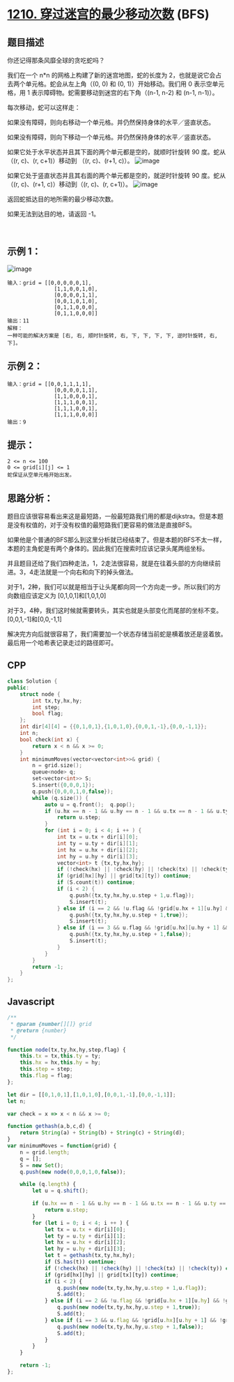 # [1210. 穿过迷宫的最少移动次数](https://leetcode.cn/problems/minimum-moves-to-reach-target-with-rotations/) (BFS)

## 题目描述
你还记得那条风靡全球的贪吃蛇吗？

我们在一个 n*n 的网格上构建了新的迷宫地图，蛇的长度为 2，也就是说它会占去两个单元格。蛇会从左上角（(0, 0) 和 (0, 1)）开始移动。我们用 0 表示空单元格，用 1 表示障碍物。蛇需要移动到迷宫的右下角（(n-1, n-2) 和 (n-1, n-1)）。

每次移动，蛇可以这样走：

如果没有障碍，则向右移动一个单元格。并仍然保持身体的水平／竖直状态。

如果没有障碍，则向下移动一个单元格。并仍然保持身体的水平／竖直状态。

如果它处于水平状态并且其下面的两个单元都是空的，就顺时针旋转 90 度。蛇从（(r, c)、(r, c+1)）移动到 （(r, c)、(r+1, c)）。
![image](https://user-images.githubusercontent.com/72189350/201102741-95d3707d-2fc1-4397-9efa-562de2e943c2.png)


如果它处于竖直状态并且其右面的两个单元都是空的，就逆时针旋转 90 度。蛇从（(r, c)、(r+1, c)）移动到（(r, c)、(r, c+1)）。
![image](https://user-images.githubusercontent.com/72189350/201102758-f2e7d01f-7ffe-4d60-aa1c-934b76643c34.png)


返回蛇抵达目的地所需的最少移动次数。

如果无法到达目的地，请返回 -1。

 

## 示例 1：

![image](https://user-images.githubusercontent.com/72189350/201102806-487b8acc-6aee-49a9-ae28-0bdecc2f1ba1.png)
```
输入：grid = [[0,0,0,0,0,1],
               [1,1,0,0,1,0],
               [0,0,0,0,1,1],
               [0,0,1,0,1,0],
               [0,1,1,0,0,0],
               [0,1,1,0,0,0]]
输出：11
解释：
一种可能的解决方案是 [右, 右, 顺时针旋转, 右, 下, 下, 下, 下, 逆时针旋转, 右, 下]。
```

## 示例 2：
```
输入：grid = [[0,0,1,1,1,1],
               [0,0,0,0,1,1],
               [1,1,0,0,0,1],
               [1,1,1,0,0,1],
               [1,1,1,0,0,1],
               [1,1,1,0,0,0]]
输出：9
```

## 提示：
```
2 <= n <= 100
0 <= grid[i][j] <= 1
蛇保证从空单元格开始出发。
```
## 思路分析：
题目应该很容易看出来这是最短路，一般最短路我们用的都是dijkstra。但是本题是没有权值的，对于没有权值的最短路我们更容易的做法是直接BFS。

如果他是个普通的BFS那么到这里分析就已经结束了。但是本题的BFS不太一样，本题的主角蛇是有两个身体的。因此我们在搜索时应该记录头尾两组坐标。

并且题目还给了我们四种走法，1，2走法很容易，就是在往着头部的方向继续前进。3，4走法就是一个向右和向下的掉头做法。

对于1，2种，我们可以就是相当于让头尾都向同一个方向走一步。所以我们的方向数组应该定义为 [0,1,0,1]和[1,0,1,0]

对于3，4种，我们这时候就需要转头，其实也就是头部变化而尾部的坐标不变。[0,0,1,-1]和[0,0,-1,1]

解决完方向后就很容易了，我们需要加一个状态存储当前蛇是横着放还是竖着放。最后用一个哈希表记录走过的路径即可。

## CPP
```cpp
class Solution {
public:
    struct node {
        int tx,ty,hx,hy;
        int step;
        bool flag;
    };
    int dir[4][4] = {{0,1,0,1},{1,0,1,0},{0,0,1,-1},{0,0,-1,1}};
    int n;
    bool check(int x) {
        return x < n && x >= 0;
    }
    int minimumMoves(vector<vector<int>>& grid) {
        n = grid.size();
        queue<node> q;
        set<vector<int>> S;
        S.insert({0,0,0,1});
        q.push({0,0,0,1,0,false});
        while (q.size()) {
            auto u = q.front();  q.pop();
            if (u.hx == n - 1 && u.hy == n - 1 && u.tx == n - 1 && u.ty == n - 2) {
                return u.step;
            }
            for (int i = 0; i < 4; i ++ ) {
                int tx = u.tx + dir[i][0];
                int ty = u.ty + dir[i][1];
                int hx = u.hx + dir[i][2];
                int hy = u.hy + dir[i][3];
                vector<int> t {tx,ty,hx,hy};
                if (!check(hx) || !check(hy) || !check(tx) || !check(ty)) continue;
                if (grid[hx][hy] || grid[tx][ty]) continue;
                if (S.count(t)) continue;
                if (i < 2) {
                    q.push({tx,ty,hx,hy,u.step + 1,u.flag});
                    S.insert(t);
                } else if (i == 2 && !u.flag && !grid[u.hx + 1][u.hy] && !grid[u.tx + 1][u.ty]) {
                    q.push({tx,ty,hx,hy,u.step + 1,true});
                    S.insert(t);
                } else if (i == 3 && u.flag && !grid[u.hx][u.hy + 1] && !grid[u.tx][u.ty + 1]) {
                    q.push({tx,ty,hx,hy,u.step + 1,false});
                    S.insert(t);
                }
            }
        }
        return -1;
    }
};
```

## Javascript
```Javascript
/**
 * @param {number[][]} grid
 * @return {number}
 */

function node(tx,ty,hx,hy,step,flag) {
    this.tx = tx,this.ty = ty;
    this.hx = hx,this.hy = hy;
    this.step = step;
    this.flag = flag;
};

let dir = [[0,1,0,1],[1,0,1,0],[0,0,1,-1],[0,0,-1,1]];
let n;

var check = x => x < n && x >= 0;

function gethash(a,b,c,d) {
    return String(a) + String(b) + String(c) + String(d);
} 
var minimumMoves = function(grid) {
    n = grid.length;
    q = [];
    S = new Set();
    q.push(new node(0,0,0,1,0,false));

    while (q.length) {
        let u = q.shift();

        if (u.hx == n - 1 && u.hy == n - 1 && u.tx == n - 1 && u.ty == n - 2) {
            return u.step;
        }
        for (let i = 0; i < 4; i ++ ) {
            let tx = u.tx + dir[i][0];
            let ty = u.ty + dir[i][1];
            let hx = u.hx + dir[i][2];
            let hy = u.hy + dir[i][3];
            let t = gethash(tx,ty,hx,hy);
            if (S.has(t)) continue;
            if (!check(hx) || !check(hy) || !check(tx) || !check(ty)) continue;
            if (grid[hx][hy] || grid[tx][ty]) continue;
            if (i < 2) {
                q.push(new node(tx,ty,hx,hy,u.step + 1,u.flag));
                S.add(t);
            } else if (i == 2 && !u.flag && !grid[u.hx + 1][u.hy] && !grid[u.tx + 1][u.ty]) {
                q.push(new node(tx,ty,hx,hy,u.step + 1,true));
                S.add(t);
            } else if (i == 3 && u.flag && !grid[u.hx][u.hy + 1] && !grid[u.tx][u.ty + 1]) {
                q.push(new node(tx,ty,hx,hy,u.step + 1,false));
                S.add(t);
            }
        }
    }

    return -1;
};
```


